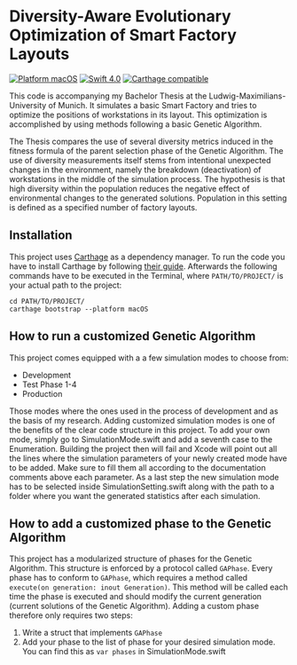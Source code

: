 # Diversity-Aware Evolutionary Optimization of Smart Factory Layouts
[![Platform macOS](https://img.shields.io/badge/Platform-macOS-blue.svg?style=flat)](https://www.apple.com/de/macos/what-is/) [![Swift 4.0](https://img.shields.io/badge/Swift-4.0-orange.svg?style=flat)](https://swift.org/documentation/) [![Carthage compatible](https://img.shields.io/badge/Carthage-compatible-4BC51D.svg?style=flat)](https://github.com/Carthage/Carthage)

This code is accompanying my Bachelor Thesis at the Ludwig-Maximilians-University of Munich. It simulates a basic Smart Factory and tries to optimize the positions of workstations in its layout. This optimization is accomplished by using methods following a basic Genetic Algorithm.

The Thesis compares the use of several diversity metrics induced in the fitness formula of the parent selection phase of the Genetic Algorithm. The use of diversity measurements itself stems from intentional unexpected changes in the environment, namely the breakdown (deactivation) of workstations in the middle of the simulation process. The hypothesis is that high diversity within the population reduces the negative effect of environmental changes to the generated solutions. Population in this setting is defined as a specified number of factory layouts.

## Installation
This project uses 	[Carthage](https://github.com/Carthage/Carthage) as a dependency manager. To run the code you have to install Carthage by following [their guide](https://github.com/Carthage/Carthage#installing-carthage). Afterwards the following commands have to be executed in the Terminal, where `PATH/TO/PROJECT/` is your actual path to the project:
```
cd PATH/TO/PROJECT/
carthage bootstrap --platform macOS
```

## How to run a customized Genetic Algorithm
This project comes equipped with a a few simulation modes to choose from:
* Development
* Test Phase 1-4
* Production

Those modes where the ones used in the process of development and as the basis of my research. Adding customized simulation modes is one of the benefits of the clear code structure in this project. To add your own mode, simply go to SimulationMode.swift and add a seventh case to the Enumeration. Building the project then will fail and Xcode will point out all the lines where the simulation parameters of your newly created mode have to be added. Make sure to fill them all according to the documentation comments above each parameter. As a last step the new simulation mode has to be selected inside SimulationSetting.swift along with the path to a folder where you want the generated statistics after each simulation.

## How to add a customized phase to the Genetic Algorithm
This project has a modularized structure of phases for the Genetic Algorithm. This structure is enforced by a protocol called `GAPhase`. Every phase has to conform to `GAPhase`, which requires a method called `execute(on generation: inout Generation)`. This method will be called each time the phase is executed and should modify the current generation (current solutions of the Genetic Algorithm). Adding a custom phase therefore only requires two steps:
1. Write a struct that implements `GAPhase`
2. Add your phase to the list of phase for your desired simulation mode. You can find this as `var phases` in SimulationMode.swift
